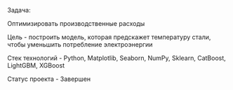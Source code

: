 Задача:

Оптимизировать производственные расходы

Цель - построить модель, которая предскажет температуру стали, чтобы уменьшить потребление электроэнергии

Стек технологий - Python, Matplotlib, Seaborn, NumPy, Sklearn, CatBoost, LightGBM, XGBoost

Статус проекта - Завершен
